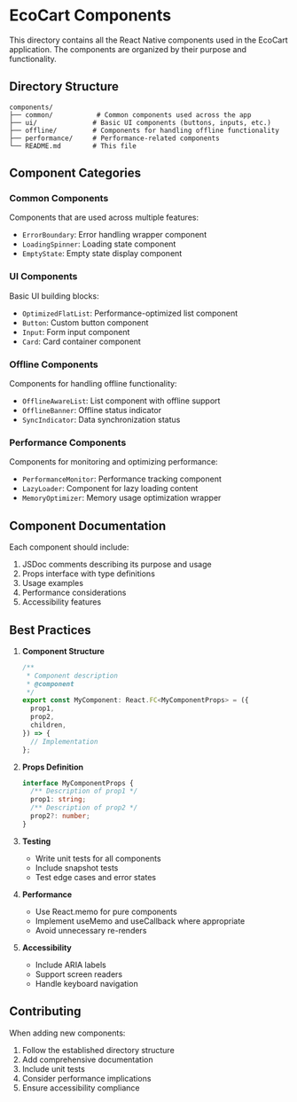 # EcoCart Components

This directory contains all the React Native components used in the EcoCart application. The components are organized by their purpose and functionality.

## Directory Structure

```
components/
├── common/           # Common components used across the app
├── ui/              # Basic UI components (buttons, inputs, etc.)
├── offline/         # Components for handling offline functionality
├── performance/     # Performance-related components
└── README.md        # This file
```

## Component Categories

### Common Components
Components that are used across multiple features:
- `ErrorBoundary`: Error handling wrapper component
- `LoadingSpinner`: Loading state component
- `EmptyState`: Empty state display component

### UI Components
Basic UI building blocks:
- `OptimizedFlatList`: Performance-optimized list component
- `Button`: Custom button component
- `Input`: Form input component
- `Card`: Card container component

### Offline Components
Components for handling offline functionality:
- `OfflineAwareList`: List component with offline support
- `OfflineBanner`: Offline status indicator
- `SyncIndicator`: Data synchronization status

### Performance Components
Components for monitoring and optimizing performance:
- `PerformanceMonitor`: Performance tracking component
- `LazyLoader`: Component for lazy loading content
- `MemoryOptimizer`: Memory usage optimization wrapper

## Component Documentation

Each component should include:
1. JSDoc comments describing its purpose and usage
2. Props interface with type definitions
3. Usage examples
4. Performance considerations
5. Accessibility features

## Best Practices

1. **Component Structure**
   ```typescript
   /**
    * Component description
    * @component
    */
   export const MyComponent: React.FC<MyComponentProps> = ({
     prop1,
     prop2,
     children,
   }) => {
     // Implementation
   };
   ```

2. **Props Definition**
   ```typescript
   interface MyComponentProps {
     /** Description of prop1 */
     prop1: string;
     /** Description of prop2 */
     prop2?: number;
   }
   ```

3. **Testing**
   - Write unit tests for all components
   - Include snapshot tests
   - Test edge cases and error states

4. **Performance**
   - Use React.memo for pure components
   - Implement useMemo and useCallback where appropriate
   - Avoid unnecessary re-renders

5. **Accessibility**
   - Include ARIA labels
   - Support screen readers
   - Handle keyboard navigation

## Contributing

When adding new components:
1. Follow the established directory structure
2. Add comprehensive documentation
3. Include unit tests
4. Consider performance implications
5. Ensure accessibility compliance 